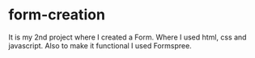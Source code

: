 # form-creation
It is my 2nd project where I created a Form. Where I used html, css and javascript. Also to make it functional I used Formspree.
